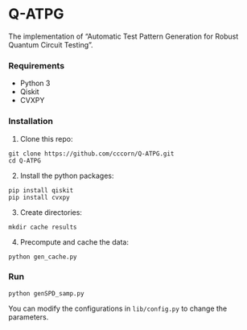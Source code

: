 # Q-ATPG
The implementation of “Automatic Test Pattern Generation for Robust Quantum Circuit Testing”.

### Requirements
- Python 3
- Qiskit
- CVXPY

### Installation
1. Clone this repo:
```
git clone https://github.com/cccorn/Q-ATPG.git
cd Q-ATPG
```
2. Install the python packages:
```
pip install qiskit
pip install cvxpy
```
3. Create directories:
```
mkdir cache results
```
4. Precompute and cache the data:
```
python gen_cache.py
```

### Run
```
python genSPD_samp.py
```
You can modify the configurations in `lib/config.py` to change the parameters.
